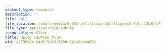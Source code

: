 ```yaml
---
content_type: resource
description: ''
file: null
file_location: /coursemedia/6-034-artificial-intelligence-fall-2010/c7730e2ca4d75a189880041c6cc4a682_gGQ-vAmdAOI.vtt
file_type: application/x-subrip
resourcetype: Other
title: 3play caption file
uid: c7730e2c-a4d7-5a18-9880-041c6cc4a682
---
```

